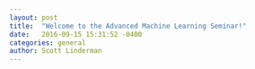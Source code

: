 ```yaml
---
layout: post
title:  "Welcome to the Advanced Machine Learning Seminar!"
date:   2016-09-15 15:31:52 -0400
categories: general
author: Scott Linderman
---
```


